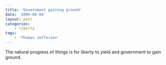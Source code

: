 ```yaml
---
title: 'Government gaining ground'
date: '2009-04-04'
layout: post
categories:
    - liberty
tags:
    - 'Thomas Jefferson'
---
```


The natural progress of things is for liberty to yield and government to gain ground.
